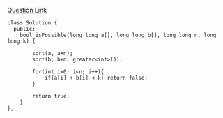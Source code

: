 [Question Link](https://practice.geeksforgeeks.org/problems/permutations-in-array1747/1)

```
class Solution {
  public:
    bool isPossible(long long a[], long long b[], long long n, long long k) {

        sort(a, a+n);
        sort(b, b+n, greater<int>());

        for(int i=0; i<n; i++){
            if(a[i] + b[i] < k) return false;
        }

        return true;
    }
};

```
